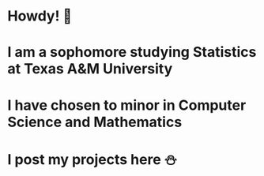# Howdy! 👋
# I am a sophomore studying Statistics at Texas A&M University
# I have chosen to minor in Computer Science and Mathematics
# I post my projects here ⛄

<!--
**JohnPaulCAcosta/JohnPaulCAcosta** is a ✨ _special_ ✨ repository because its `README.md` (this file) appears on your GitHub profile.

Here are some ideas to get you started:

- 🔭 I’m currently working on ...
- 🌱 I’m currently learning ...
- 👯 I’m looking to collaborate on ...
- 🤔 I’m looking for help with ...
- 💬 Ask me about ...
- 📫 How to reach me: ...
- 😄 Pronouns: ...
- ⚡ Fun fact: ...
-->
